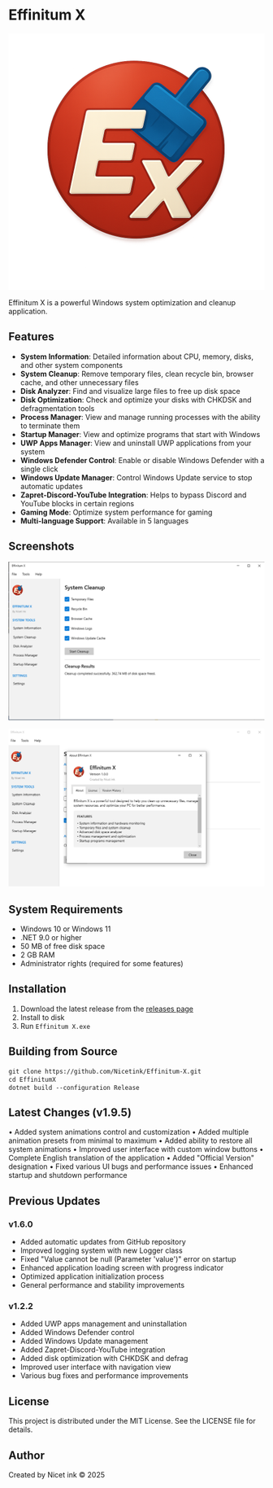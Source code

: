 # Effinitum X

![Effinitum X Logo](Resources/logo.png)

Effinitum X is a powerful Windows system optimization and cleanup application.

## Features

- **System Information**: Detailed information about CPU, memory, disks, and other system components
- **System Cleanup**: Remove temporary files, clean recycle bin, browser cache, and other unnecessary files
- **Disk Analyzer**: Find and visualize large files to free up disk space
- **Disk Optimization**: Check and optimize your disks with CHKDSK and defragmentation tools
- **Process Manager**: View and manage running processes with the ability to terminate them
- **Startup Manager**: View and optimize programs that start with Windows
- **UWP Apps Manager**: View and uninstall UWP applications from your system
- **Windows Defender Control**: Enable or disable Windows Defender with a single click
- **Windows Update Manager**: Control Windows Update service to stop automatic updates
- **Zapret-Discord-YouTube Integration**: Helps to bypass Discord and YouTube blocks in certain regions
- **Gaming Mode**: Optimize system performance for gaming
- **Multi-language Support**: Available in 5 languages

## Screenshots

![System Information](Screnshots/image_2025-05-15_10-20-51.png)

![System Cleanup](Screnshots/image_2025-05-15_10-21-55.png)

## System Requirements

- Windows 10 or Windows 11
- .NET 9.0 or higher
- 50 MB of free disk space
- 2 GB RAM
- Administrator rights (required for some features)

## Installation

1. Download the latest release from the [releases page](https://github.com/Nicetink/EffinitumX/releases)
2. Install to disk
3. Run `Effinitum X.exe`

## Building from Source

```
git clone https://github.com/Nicetink/Effinitum-X.git
cd EffinitumX
dotnet build --configuration Release
```

## Latest Changes (v1.9.5)

• Added system animations control and customization
• Added multiple animation presets from minimal to maximum
• Added ability to restore all system animations
• Improved user interface with custom window buttons
• Complete English translation of the application
• Added "Official Version" designation
• Fixed various UI bugs and performance issues
• Enhanced startup and shutdown performance
## Previous Updates

### v1.6.0
- Added automatic updates from GitHub repository
- Improved logging system with new Logger class
- Fixed "Value cannot be null (Parameter 'value')" error on startup
- Enhanced application loading screen with progress indicator
- Optimized application initialization process
- General performance and stability improvements

### v1.2.2
- Added UWP apps management and uninstallation
- Added Windows Defender control
- Added Windows Update management
- Added Zapret-Discord-YouTube integration
- Added disk optimization with CHKDSK and defrag
- Improved user interface with navigation view
- Various bug fixes and performance improvements

## License

This project is distributed under the MIT License. See the LICENSE file for details.

## Author

Created by Nicet ink © 2025 